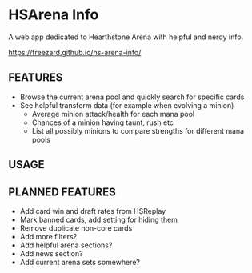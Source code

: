 # HSArena Info
A web app dedicated to Hearthstone Arena with helpful and nerdy info.

https://freezard.github.io/hs-arena-info/
 
## FEATURES
- Browse the current arena pool and quickly search for specific cards
- See helpful transform data (for example when evolving a minion)
  - Average minion attack/health for each mana pool
  - Chances of a minion having taunt, rush etc
  - List all possibly minions to compare strengths for different mana pools

## USAGE

## PLANNED FEATURES
- Add card win and draft rates from HSReplay
- Mark banned cards, add setting for hiding them
- Remove duplicate non-core cards
- Add more filters?
- Add helpful arena sections?
- Add news section?
- Add current arena sets somewhere?
